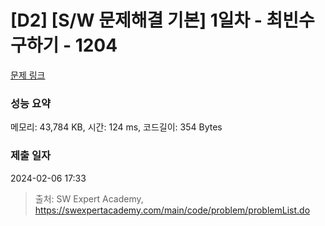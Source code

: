 # [D2] [S/W 문제해결 기본] 1일차 - 최빈수 구하기 - 1204 

[문제 링크](https://swexpertacademy.com/main/code/problem/problemDetail.do?contestProbId=AV13zo1KAAACFAYh) 

### 성능 요약

메모리: 43,784 KB, 시간: 124 ms, 코드길이: 354 Bytes

### 제출 일자

2024-02-06 17:33



> 출처: SW Expert Academy, https://swexpertacademy.com/main/code/problem/problemList.do